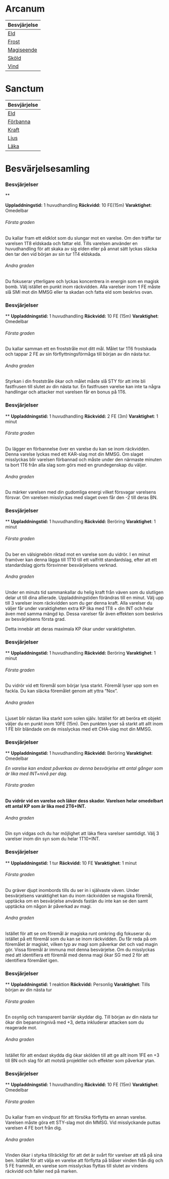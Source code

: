 # Arcanum
| Besvjärjelse                                                      |
| ----------------------------------------------------------------- |
| [Eld](./Eld.md)               |
| [Frost](./Frost.md)           |
| [Magiseende](./Magiseende.md) |
| [Sköld](./Sk%C3%B6ld.md)           |
| [Vind](./Vind.md)             |


# Sanctum
| Besvjärjelse                                                  |
| ------------------------------------------------------------- |
| [Eld](./Eld.md)           |
| [Förbanna](./F%C3%B6rbanna.md) |
| [Kraft](./Kraft.md)       |
| [Ljus](./Ljus.md)         |
| [Läka](./L%C3%A4ka.md)         |


# Besvärjelsesamling
### Besvjärjelser
**

**Uppladdningstid:** 1 huvudhandling
**Räckvidd:** 10 FE(15m)
**Varaktighet**: Omedelbar

###### Första graden
Du kallar fram ett eldklot som du slungar mot en varelse. Om den träffar tar varelsen 1T8 eldskada och fattar eld. Tills varelsen använder en huvudhandling för att skaka av sig elden eller på annat sätt lyckas släcka den tar den vid början av sin tur 1T4 eldskada.

###### Andra graden
Du fokuserar ytterligare och lyckas koncentrera in energin som en magisk bomb. Välj istället en punkt inom räckvidden. Alla varelser inom 1 FE måste slå SMI mot din MMSG eller ta skadan och fatta eld som beskrivs ovan.
### Besvjärjelser
**
**Uppladdningstid:** 1 huvudhandling
**Räckvidd:** 10 FE (15m)
**Varaktighet**: Omedelbar

###### Första graden
Du kallar samman ett en froststråle mot ditt mål. Målet tar 1T6 frostskada och tappar 2 FE av sin förflyttningsförmåga till början av din nästa tur. 

###### Andra graden
Styrkan i din froststråle ökar och målet måste slå STY för att inte bli fastfrusen till slutet av din nästa tur. En fastfrusen varelse kan inte ta några handlingar och attacker mot varelsen får en bonus på 1T6.
### Besvjärjelser
**
**Uppladdningstid:** 1 huvudhandling
**Räckvidd:** 2 FE (3m)
**Varaktighet**: 1 minut

###### Första graden
Du lägger en förbannelse över en varelse du kan se inom räckvidden. Denna varelse lyckas med ett KAR-slag mot din MMSG. Om slaget misslyckas blir varelsen förbannad och måste under den närmaste minuten ta bort 1T6 från alla slag som görs med en grundegenskap du väljer. 

###### Andra graden
Du märker varelsen med din gudomliga energi vilket försvagar varelsens försvar. Om varelsen misslyckas med slaget oven får den -2 till deras BN.
### Besvjärjelser
**
**Uppladdningstid:** 1 huvudhandling
**Räckvidd:** Beröring
**Varaktighet**: 1 minut

###### Första graden
Du ber en välsignebön riktad mot en varelse som du vidrör. I en minut framöver kan denna lägga till 1T10 till ett valfritt standardslag, efter att ett standardslag gjorts försvinner besvärjelsens verknad.

###### Andra graden
Under en minuts tid sammankallar du helig kraft från väven som du slutligen delar ut till dina allierade. Uppladdningstiden förändras till en minut. Välj upp till 3 varelser inom räckvidden som du ger denna kraft. Alla varelser du väljer får under varaktigheten extra KP lika med 1T8 + din INT och helar även med samma mängd kp. Dessa varelser får även effekten som beskrivs av besvärjelsens första grad.

Detta innebär att deras maximala KP ökar under varaktigheten. 

### Besvjärjelser
**
**Uppladdningstid:** 1 huvudhandling
**Räckvidd:** Beröring
**Varaktighet**: 1 minut

###### Första graden
Du vidrör vid ett föremål som börjar lysa starkt. Föremål lyser upp som en fackla. Du kan släcka föremålet genom att yttra “Nox”.

###### Andra graden
Ljuset blir nästan lika starkt som solen själv. Istället för att beröra ett objekt väljer du en punkt inom 10FE (15m). Den punkten lyser så starkt att allt inom 1 FE blir bländade om de misslyckas med ett CHA-slag mot din MMSG.  
### Besvjärjelser
**
**Uppladdningstid:** 1 huvudhandling
**Räckvidd:** Beröring
**Varaktighet**: Omedelbar

*En varelse kan endast påverkas av denna besvärjelse ett antal gånger som är lika med INT+nivå per dag.*

###### Första graden
**Du vidrör vid en varelse och läker dess skador. Varelsen helar omedelbart ett antal KP som är lika med 2T6+INT.**

###### Andra graden
Din syn vidgas och du har möjlighet att läka flera varelser samtidigt. Välj 3 varelser inom din syn som du helar 1T10+INT. 

### Besvjärjelser
**
**Uppladdningstid:** 1 tur
**Räckvidd:** 10 FE
**Varaktighet**: 1 minut

###### Första graden
Du gräver djupt inombords tills du ser in i självaste väven. Under besvärjelsens varaktighet kan du inom räckvidden se magiska föremål, upptäcka om en besvärjelse används fastän du inte kan se den samt upptäcka om någon är påverkad av magi. 

###### Andra graden
Istället för att se om föremål är magiska runt omkring dig fokuserar du istället på ett föremål som du kan se inom räckvidden. Du får reda på om föremålet är magiskt, vilken typ av magi som påverkar det och vad magin gör. Vissa föremål är immuna mot denna besvärjelse. Om du misslyckas med att identifiera ett föremål med denna magi ökar SG med 2 för att identifiera föremålet igen.
### Besvjärjelser
**
**Uppladdningstid:** 1 reaktion
**Räckvidd:** Personlig
**Varaktighet**: Tills början av din nästa tur

###### Första graden
En osynlig och transparent barriär skyddar dig. Till början av din nästa tur ökar din bepansringnivå med +3, detta inkluderar attacken som du reagerade mot.

###### Andra graden
Istället för att endast skydda dig ökar skölden till att ge allt inom 1FE en +3 till BN och slag för att motstå projektiler och effekter som påverkar ytan.
### Besvjärjelser
**
**Uppladdningstid:** 1 huvudhandling
**Räckvidd:** 10 FE (15m)
**Varaktighet**: Omedelbar

###### Första graden
Du kallar fram en vindpust för att försöka förflytta en annan varelse. Varelsen måste göra ett STY-slag mot din MMSG. Vid misslyckande puttas varelsen 4 FE bort från dig.

###### Andra graden
Vinden ökar i styrka tillräckligt för att det är svårt för varelser att stå på sina ben. Istället för att välja en varelse att förflytta på blåser vinden från dig och 5 FE frammåt, en varelse som misslyckas flyttas till slutet av vindens räckvidd och faller ned på marken.


